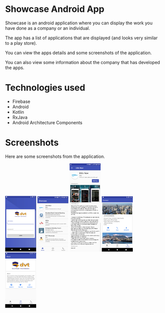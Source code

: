 # Showcase Android App

Showcase is an android application where you can display the work you have done as a company or an individual.

The app has a list of applications that are displayed (and looks very similar to a play store).

You can view the apps details and some screenshots of the application.

You can also view some information about the company that has developed the apps.

# Technologies used
- Firebase
- Android
- Kotlin
- RxJava
- Android Architecture Components

# Screenshots

Here are some screenshots from the application. 

<img src="art/login.png" alt="Login" style="width: 100px;"/>
<img src="art/list_apps.png" alt="App Listing" style="width: 100px;"/>
<img src="art/app_detail.jpg" alt="App Detail" style="width: 100px;"/>
<img src="art/contact_us_offices.png" alt="Contact us" style="width: 100px;"/>
<img src="art/about_company.png" alt="About Company" style="width: 100px;"/>




